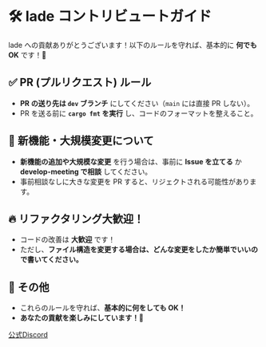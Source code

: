 # 🛠️ lade コントリビュートガイド

lade への貢献ありがとうございます！以下のルールを守れば、基本的に **何でも OK** です！🎉  

## ✅ PR (プルリクエスト) ルール
- **PR の送り先は `dev` ブランチ** にしてください（`main` には直接 PR しない）。  
- PR を送る前に **`cargo fmt` を実行** し、コードのフォーマットを整えること。  

## 📝 新機能・大規模変更について
- **新機能の追加や大規模な変更** を行う場合は、事前に **Issue を立てる** か **develop-meeting で相談** してください。  
- 事前相談なしに大きな変更を PR すると、リジェクトされる可能性があります。  

## 🔥 リファクタリング大歓迎！
- コードの改善は **大歓迎** です！  
- ただし、**ファイル構造を変更する場合は、どんな変更をしたか簡単でいいので書いてください。**  

## 🚀 その他
- これらのルールを守れば、**基本的に何をしても OK！**  
- **あなたの貢献を楽しみにしています！🎉**  

[公式Discord](https://discord.gg/8AgzAYS9k4)
